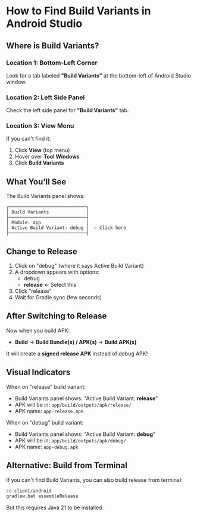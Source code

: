# How to Find Build Variants in Android Studio

## Where is Build Variants?

### Location 1: Bottom-Left Corner
Look for a tab labeled **"Build Variants"** at the bottom-left of Android Studio window.

### Location 2: Left Side Panel
Check the left side panel for **"Build Variants"** tab.

### Location 3: View Menu
If you can't find it:
1. Click **View** (top menu)
2. Hover over **Tool Windows**
3. Click **Build Variants**

## What You'll See

The Build Variants panel shows:
```
┌─────────────────────────────┐
│ Build Variants              │
├─────────────────────────────┤
│ Module: app                 │
│ Active Build Variant: debug │  ← Click here
├─────────────────────────────┤
```

## Change to Release

1. Click on "debug" (where it says Active Build Variant)
2. A dropdown appears with options:
   - debug
   - **release** ← Select this
3. Click "release"
4. Wait for Gradle sync (few seconds)

## After Switching to Release

Now when you build APK:
- **Build** → **Build Bundle(s) / APK(s)** → **Build APK(s)**

It will create a **signed release APK** instead of debug APK!

## Visual Indicators

When on "release" build variant:
- Build Variants panel shows: "Active Build Variant: **release**"
- APK will be in: `app/build/outputs/apk/release/`
- APK name: `app-release.apk`

When on "debug" build variant:
- Build Variants panel shows: "Active Build Variant: **debug**"
- APK will be in: `app/build/outputs/apk/debug/`
- APK name: `app-debug.apk`

## Alternative: Build from Terminal

If you can't find Build Variants, you can also build release from terminal:

```bash
cd client/android
gradlew.bat assembleRelease
```

But this requires Java 21 to be installed.
